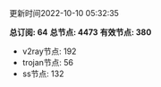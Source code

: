 更新时间2022-10-10 05:32:35

**总订阅: 64**
**总节点: 4473**
**有效节点: 380**
- v2ray节点: 192
- trojan节点: 56
- ss节点: 132

